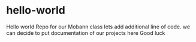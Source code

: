 # hello-world

Hello world Repo for our Mobann class
lets add additional line of code.
we can decide to put documentation of our projects here
Good luck
